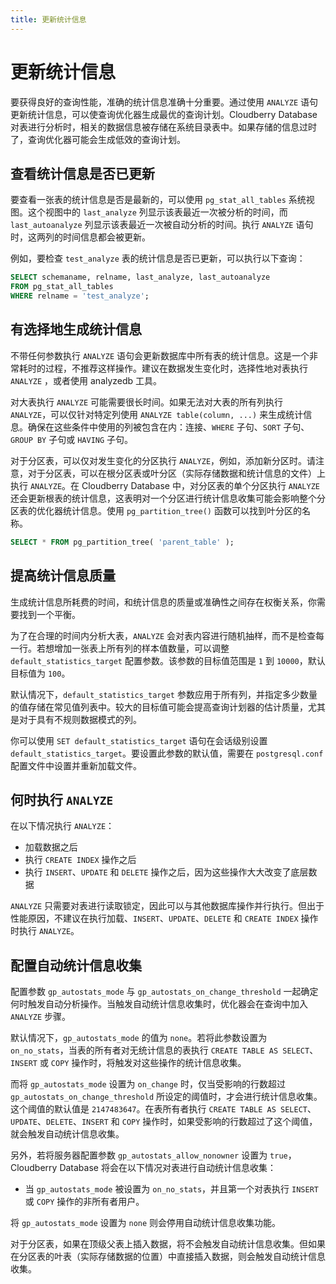 ```yaml
---
title: 更新统计信息
---
```


# 更新统计信息

要获得良好的查询性能，准确的统计信息准确十分重要。通过使用 `ANALYZE` 语句更新统计信息，可以使查询优化器生成最优的查询计划。Cloudberry Database 对表进行分析时，相关的数据信息被存储在系统目录表中。如果存储的信息过时了，查询优化器可能会生成低效的查询计划。

## 查看统计信息是否已更新

要查看一张表的统计信息是否是最新的，可以使用 `pg_stat_all_tables` 系统视图。这个视图中的 `last_analyze` 列显示该表最近一次被分析的时间，而 `last_autoanalyze` 列显示该表最近一次被自动分析的时间。执行  `ANALYZE` 语句时，这两列的时间信息都会被更新。

例如，要检查 `test_analyze` 表的统计信息是否已更新，可以执行以下查询：

```sql
SELECT schemaname, relname, last_analyze, last_autoanalyze 
FROM pg_stat_all_tables 
WHERE relname = 'test_analyze';
```

## 有选择地生成统计信息

不带任何参数执行 `ANALYZE` 语句会更新数据库中所有表的统计信息。这是一个非常耗时的过程，不推荐这样操作。建议在数据发生变化时，选择性地对表执行 `ANALYZE` ，或者使用 analyzedb 工具。

对大表执行 `ANALYZE` 可能需要很长时间。如果无法对大表的所有列执行 `ANALYZE`，可以仅针对特定列使用  `ANALYZE table(column, ...)` 来生成统计信息。确保在这些条件中使用的列被包含在内：连接、`WHERE` 子句、`SORT` 子句、`GROUP BY` 子句或 `HAVING` 子句。

对于分区表，可以仅对发生变化的分区执行 `ANALYZE`，例如，添加新分区时。请注意，对于分区表，可以在根分区表或叶分区（实际存储数据和统计信息的文件）上执行 `ANALYZE`。在 Cloudberry Database 中，对分区表的单个分区执行 `ANALYZE` 还会更新根表的统计信息，这表明对一个分区进行统计信息收集可能会影响整个分区表的优化器统计信息。使用 `pg_partition_tree()` 函数可以找到叶分区的名称。

```sql
SELECT * FROM pg_partition_tree( 'parent_table' );
```

## 提高统计信息质量

生成统计信息所耗费的时间，和统计信息的质量或准确性之间存在权衡关系，你需要找到一个平衡。

为了在合理的时间内分析大表，`ANALYZE` 会对表内容进行随机抽样，而不是检查每一行。若想增加一张表上所有列的样本值数量，可以调整 `default_statistics_target` 配置参数。该参数的目标值范围是 `1` 到 `10000`，默认目标值为 `100`。

默认情况下，`default_statistics_target` 参数应用于所有列，并指定多少数量的值存储在常见值列表中。较大的目标值可能会提高查询计划器的估计质量，尤其是对于具有不规则数据模式的列。

你可以使用 `SET default_statistics_target` 语句在会话级别设置 `default_statistics_target`。要设置此参数的默认值，需要在 `postgresql.conf` 配置文件中设置并重新加载文件。

## 何时执行 `ANALYZE`

在以下情况执行 `ANALYZE`：

- 加载数据之后
- 执行 `CREATE INDEX` 操作之后
- 执行 `INSERT`、`UPDATE` 和 `DELETE` 操作之后，因为这些操作大大改变了底层数据

`ANALYZE` 只需要对表进行读取锁定，因此可以与其他数据库操作并行执行。但出于性能原因，不建议在执行加载、`INSERT`、`UPDATE`、`DELETE` 和 `CREATE INDEX` 操作时执行 `ANALYZE`。

## 配置自动统计信息收集

配置参数 `gp_autostats_mode` 与 `gp_autostats_on_change_threshold` 一起确定何时触发自动分析操作。当触发自动统计信息收集时，优化器会在查询中加入 `ANALYZE` 步骤。

默认情况下，`gp_autostats_mode` 的值为 `none`。若将此参数设置为 `on_no_stats`，当表的所有者对无统计信息的表执行 `CREATE TABLE AS SELECT`、`INSERT` 或 `COPY` 操作时，将触发对这些操作的统计信息收集。

而将 `gp_autostats_mode` 设置为 `on_change` 时，仅当受影响的行数超过 `gp_autostats_on_change_threshold` 所设定的阈值时，才会进行统计信息收集。这个阈值的默认值是 `2147483647`。在表所有者执行 `CREATE TABLE AS SELECT`、`UPDATE`、`DELETE`、`INSERT` 和 `COPY` 操作时，如果受影响的行数超过了这个阈值，就会触发自动统计信息收集。

另外，若将服务器配置参数 `gp_autostats_allow_nonowner` 设置为 `true`，Cloudberry Database 将会在以下情况对表进行自动统计信息收集：

- 当 `gp_autostats_mode` 被设置为 `on_no_stats`，并且第一个对表执行 `INSERT` 或 `COPY` 操作的非所有者用户。

将 `gp_autostats_mode` 设置为 `none` 则会停用自动统计信息收集功能。

对于分区表，如果在顶级父表上插入数据，将不会触发自动统计信息收集。但如果在分区表的叶表（实际存储数据的位置）中直接插入数据，则会触发自动统计信息收集。
